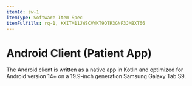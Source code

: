 ```yaml
---
itemId: sw-1
itemType: Software Item Spec
itemFulfills: rq-1, KXITM11JWSCVWKT9QTR3GNF3JMBXT66
---
```


# Android Client (Patient App)

The Android client is written as a native app in Kotlin and optimized for Android version 14+ on a 19.9-inch generation Samsung Galaxy Tab S9.


